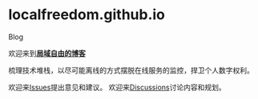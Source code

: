 # localfreedom.github.io
Blog

欢迎来到[**局域自由的博客**](localfreedom.github.io)

梳理技术堆栈，以尽可能离线的方式摆脱在线服务的监控，捍卫个人数字权利。

欢迎来[Issues](https://github.com/LocalFreedom/localfreedom.github.io/issues)提出意见和建议。
欢迎来[Discussions](https://github.com/LocalFreedom/localfreedom.github.io/discussions)讨论内容和规划。
